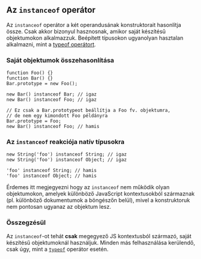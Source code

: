 ﻿## Az `instanceof` operátor

Az `instanceof` operátor a két operandusának konstruktorait hasonlítja össze. 
Csak akkor bizonyul hasznosnak, amikor saját készítésű objektumokon alkalmazzuk.
Beépített típusokon ugyanolyan hasztalan alkalmazni, mint a [typeof operátort](#types.typeof).

### Saját objektumok összehasonlítása

    function Foo() {}
    function Bar() {}
    Bar.prototype = new Foo();

    new Bar() instanceof Bar; // igaz
    new Bar() instanceof Foo; // igaz

    // Ez csak a Bar.prototypeot beállítja a Foo fv. objektumra,
    // de nem egy kimondott Foo példányra
    Bar.prototype = Foo;
    new Bar() instanceof Foo; // hamis

### Az `instanceof` reakciója natív típusokra

    new String('foo') instanceof String; // igaz
    new String('foo') instanceof Object; // igaz

    'foo' instanceof String; // hamis
    'foo' instanceof Object; // hamis

Érdemes itt megjegyezni hogy az `instanceof` nem működik olyan objektumokon,
amelyek különböző JavaScript kontextusokból származnak (pl. különböző dokumentumok
a böngészőn belül), mivel a konstruktoruk nem pontosan ugyanaz az objektum lesz.

### Összegzésül

Az `instanceof`-ot tehát **csak** megegyező JS kontextusból származó, saját készítésű objektumoknál használjuk. Minden más felhasználása kerülendő, csak úgy, mint a [`typeof`](#types.typeof) operátor esetén.